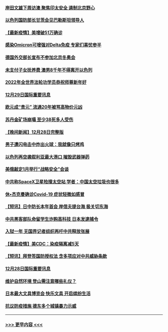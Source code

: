 #### [岸田文雄下周访澳 聚焦印太安全 遏制北京野心](../pages/prog202/a103306089.md?t=12300401) 
#### [以色列国防部长甘茨会见巴勒斯坦领导人](../pages/prog202/a103306026.md?t=12300401) 
#### [【最新疫情】美增破51万确诊](../pages/prog202/a103306084.md?t=12300401) 
#### [感染Omicron可增强对Delta免疫 专家们喜忧参半](../pages/prog202/a103305991.md?t=12300401) 
#### [德国外交部长宣布不参加北京冬奥会](../pages/prog202/a103305835.md?t=12300401) 
#### [未支付子女抚养费 澳男8千年不得离开以色列](../pages/prog202/a103305842.md?t=12300401) 
#### [2022年全世界法轮功学员恭祝师尊新年好](../pages/prog202/a103305495.md?t=12300401) 
#### [12月29日国际重要讯息](../pages/prog202/a103305814.md?t=12300401) 
#### [欧元成“贵元” 流通20年被骂高物价元凶](../pages/prog202/a103305743.md?t=12300401) 
#### [苏丹金矿场崩塌 至少38死多人受伤](../pages/prog202/a103305690.md?t=12300401) 
#### [【晚间新闻】12月28日完整版](../pages/prog202/a103305561.md?t=12300401) 
#### [男子遭闪电击中炸出火球：我就像只烤鸡](../pages/prog202/a103304866.md?t=12300401) 
#### [以色列再空袭叙利亚最大港口 摧毁武器弹药](../pages/prog202/a103305368.md?t=12300401) 
#### [美俄敲定1月举行“战略安全”会谈](../pages/prog202/a103305384.md?t=12300401) 
#### [中共称SpaceX卫星险撞太空站 学者：中国太空垃圾也很多](../pages/prog202/a103305386.md?t=12300401) 
#### [休•杰克曼确诊Covid-19 症状轻微如感冒](../pages/prog202/a103305304.md?t=12300401) 
#### [【短讯】日中防长本年首会 岸信夫提台海 极关切东海](../pages/prog202/a103305156.md?t=12300401) 
#### [中共黑客部队命留学生诈购高科技 日本发逮捕令](../pages/prog202/a103305146.md?t=12300401) 
#### [入狱一年 无国界记者组织再吁中共释放张展](../pages/prog202/a103305179.md?t=12300401) 
#### [【最新疫情】美CDC：染疫隔离减5天](../pages/prog202/a103305167.md?t=12300401) 
#### [【短讯】拜登签国防授权法 含多项应对中共威胁条款](../pages/prog202/a103305158.md?t=12300401) 
#### [12月28日国际重要讯息](../pages/prog202/a103304955.md?t=12300401) 
#### [维护自然环境 登山需注意哪些礼仪？](../pages/prog202/a103304941.md?t=12300401) 
#### [日本最大文具博览会 快乐文具 开启缤纷生活](../pages/prog202/a103304933.md?t=12300401) 
#### [抗议防疫措施 德东多个城镇暴力示威](../pages/prog202/a103304838.md?t=12300401) 

----
#### [ >>> 更早内容 <<< ](../indexes/prog202-earlier.md)
